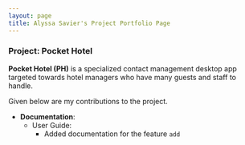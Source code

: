 ```yaml
---
layout: page
title: Alyssa Savier's Project Portfolio Page
---
```


### Project: Pocket Hotel

**Pocket Hotel (PH)** is a specialized contact management desktop app targeted towards hotel managers who have many
guests and staff to handle.

Given below are my contributions to the project.

* **Documentation**:
    * User Guide:
        * Added documentation for the feature `add`
